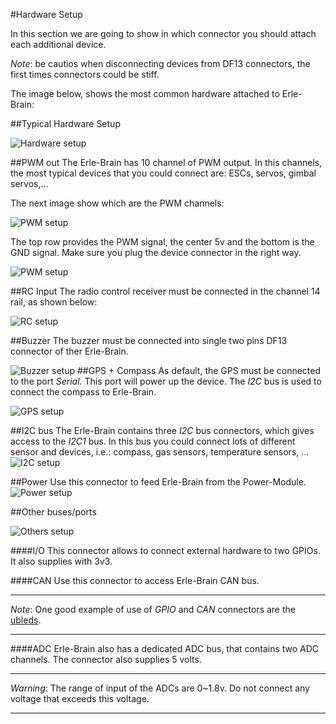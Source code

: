 #Hardware Setup

In this section we are going to show in which connector you should attach each additional device. 

*Note*: be cautios when disconnecting devices from DF13 connectors, the first times connectors could be stiff.

The image below, shows the most common hardware attached to Erle-Brain:

##Typical Hardware Setup

![Hardware setup](../../img/hardwaresetup/HardwareSetUp.png)



##PWM out
The Erle-Brain has 10 channel of PWM output. In this channels, the most typical devices that you could connect are: ESCs, servos, gimbal servos,...

The next image show which are the PWM channels:

![PWM setup](../../img/hardwaresetup/PWM_setup.png)

The top row provides the PWM signal, the center 5v and the bottom is the GND signal. Make sure you plug the device connector in the right way.

![PWM setup](../../img/hardwaresetup/PWMsetup.png)

##RC Input
The radio control receiver must be connected in the channel 14 rail, as shown below:

![RC setup](../../img/hardwaresetup/RCsetup.png)

##Buzzer
The buzzer must be connected into single two pins DF13 connector of ther Erle-Brain.

![Buzzer setup](../../img/hardwaresetup/Buzzersetup.png)
##GPS + Compass
As default, the GPS must be connected to the port *Serial*. This port will power up the device.
The *I2C* bus is used to connect the compass to Erle-Brain.

![GPS setup](../../img/hardwaresetup/GPSsetup.png)

##I2C bus
The Erle-Brain contains three *I2C* bus connectors, which gives access to the *I2C1* bus. In this bus you could connect lots of different sensor and devices, i.e.: compass, gas sensors, temperature sensors, ...
![I2C setup](../../../en/img/hardwaresetup/I2Csetup.png)

##Power
Use this connector to feed Erle-Brain from the Power-Module.
![Power setup](../../../en/img/hardwaresetup/PowerSetup.png)

##Other buses/ports

![Others setup](../../../en/img/hardwaresetup/OtherSetup.png)

####I/O
This connector allows to connect external hardware to two GPIOs. It also supplies with 3v3.

####CAN
Use this connector to access Erle-Brain CAN bus.

------------------------------------------------
*Note*: One good example of use of *GPIO* and *CAN* connectors are the [ubleds](https://www.youtube.com/watch?v=GHeZ_jrA8lg).

------------------------------------------------

####ADC
Erle-Brain also has a dedicated ADC bus, that contains two ADC channels. The connector also supplies 5 volts. 


--------
*Warning*: The range of input of the ADCs are 0~1.8v. Do not connect any voltage that exceeds this voltage.

--------
